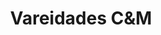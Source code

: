---
title: "Vareidades C&M"
url: /santo-domingo-este/vareidades-cundm/
shop: tienda de variedades
---